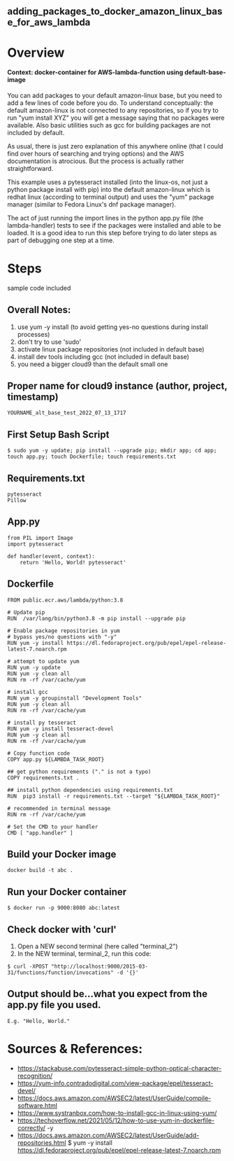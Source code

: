 
## adding_packages_to_docker_amazon_linux_base_for_aws_lambda

# Overview
#### Context: docker-container for AWS-lambda-function using default-base-image

You can add packages to your default amazon-linux base, but you need to add a few lines of code before you do. To understand conceptually: the default amazon-linux is not connected to any repositories, so if you try to run "yum install XYZ" you will get a message saying that no packages were available. Also basic utilities such as gcc for building packages are not included by default. 

As usual, there is just zero explanation of this anywhere online (that I could find over hours of searching and trying options) and the AWS documentation is atrocious. But the process is actually rather straightforward.

This example uses a pytesseract installed (into the linux-os, not just a python package install with pip) into the default amazon-linux which is redhat linux (according to terminal output) and uses the "yum" package manager (similar to Fedora Linux's dnf package manager).

The act of just running the import lines in the python app.py file (the lambda-handler) tests to see if the packages were installed and able to be loaded. It is a good idea to run this step before trying to do later steps as part of debugging one step at a time.

# Steps 
sample code included

## Overall Notes:
1. use yum -y install (to avoid getting yes-no questions during install processes)
2. don't try to use 'sudo'
2. activate linux package repositories (not included in default base)
3. install dev tools including gcc (not included in default base) 
4. you need a bigger cloud9 than the default small one


## Proper name for cloud9 instance (author, project, timestamp)
```
YOURNAME_alt_base_test_2022_07_13_1717
```

## First Setup Bash Script
```
$ sudo yum -y update; pip install --upgrade pip; mkdir app; cd app; touch app.py; touch Dockerfile; touch requirements.txt
```

## Requirements.txt
```
pytesseract
Pillow
```

## App.py
```
from PIL import Image
import pytesseract

def handler(event, context): 
    return 'Hello, World! pytesseract'
```


## Dockerfile
```
FROM public.ecr.aws/lambda/python:3.8

# Update pip
RUN  /var/lang/bin/python3.8 -m pip install --upgrade pip

# Enable package repositories in yum
# bypass yes/no questions with "-y"
RUN yum -y install https://dl.fedoraproject.org/pub/epel/epel-release-latest-7.noarch.rpm

# attempt to update yum
RUN yum -y update 
RUN yum -y clean all  
RUN rm -rf /var/cache/yum

# install gcc
RUN yum -y groupinstall "Development Tools" 
RUN yum -y clean all  
RUN rm -rf /var/cache/yum

# install py tesseract
RUN yum -y install tesseract-devel 
RUN yum -y clean all  
RUN rm -rf /var/cache/yum

# Copy function code
COPY app.py ${LAMBDA_TASK_ROOT}

## get python requirements ("." is not a typo)
COPY requirements.txt .

## install python dependencies using requirements.txt
RUN  pip3 install -r requirements.txt --target "${LAMBDA_TASK_ROOT}"

# recommended in terminal message
RUN rm -rf /var/cache/yum

# Set the CMD to your handler 
CMD [ "app.handler" ] 
```



## Build your Docker image
```
docker build -t abc .
```


## Run your Docker container
```
$ docker run -p 9000:8080 abc:latest
```

## Check docker with 'curl'
1. Open a NEW second terminal (here called "terminal_2")
2. In the NEW terminal, terminal_2, run this code:
```
$ curl -XPOST "http://localhost:9000/2015-03-31/functions/function/invocations" -d '{}'
```

## Output should be...what you expect from the app.py file you used. 
```
E.g. "Hello, World."
```




# Sources & References: 

- https://stackabuse.com/pytesseract-simple-python-optical-character-recognition/ 
- https://yum-info.contradodigital.com/view-package/epel/tesseract-devel/
- https://docs.aws.amazon.com/AWSEC2/latest/UserGuide/compile-software.html 
- https://www.systranbox.com/how-to-install-gcc-in-linux-using-yum/ 
- https://techoverflow.net/2021/05/12/how-to-use-yum-in-dockerfile-correctly/  -y
- https://docs.aws.amazon.com/AWSEC2/latest/UserGuide/add-repositories.html 
$ yum -y install https://dl.fedoraproject.org/pub/epel/epel-release-latest-7.noarch.rpm


